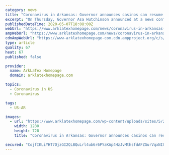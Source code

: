 ```yaml
---
category: news
title: "Coronavirus in Arkansas: Governor announces casinos can resume limited operation May 18"
excerpt: "On Thursday, Governor Asa Hutchinson announced at a news conference in Texarkana that the three gaming casinos can renew operations at one-third capacity on May 18. The governor"
publishedDateTime: 2020-05-07T18:08:00Z
webUrl: "https://www.arklatexhomepage.com/news/coronavirus-in-arkansas-governor-to-give-update-on-states-response-at-130-p-m-in-texarkana/"
ampWebUrl: "https://www.arklatexhomepage.com/news/coronavirus-in-arkansas-governor-to-give-update-on-states-response-at-130-p-m-in-texarkana/amp/"
cdnAmpWebUrl: "https://www-arklatexhomepage-com.cdn.ampproject.org/c/s/www.arklatexhomepage.com/news/coronavirus-in-arkansas-governor-to-give-update-on-states-response-at-130-p-m-in-texarkana/amp/"
type: article
quality: 67
heat: 67
published: false

provider:
  name: ArkLaTex Homepage
  domain: arklatexhomepage.com

topics:
  - Coronavirus in US
  - Coronavirus

tags:
  - US-AR

images:
  - url: "https://www.arklatexhomepage.com/wp-content/uploads/sites/5/2020/05/Asa-Hutchinson-1-2.gif?w=1280&h=720&crop=1"
    width: 1280
    height: 720
    title: "Coronavirus in Arkansas: Governor announces casinos can resume limited operation May 18"

secured: "CojfIKLiYHT7OjzGI2QLBQuLrl4ub6r6PYaKAp4HzJvMthsfdAFZGurVqxNIGUB0cOb28TWeDMui9SUup1jLZqUuSXI+g16Tw5RvUvx5whCbtVyKSRzHwJ4ol1OdPfSnJnvctjABKfwZRZjMzt2qPpjuyDzb+g9yWT9Ron+uuIxMkfv0GLAkY34yr5KDXj+gaqvKgs8W/883Q7EqPeyPVUz7Ccx7N6/VtRtAGxHQ1G13M6sa5DbO0hixuHwLV52C27DgXP3IeqnOeRuFIF8YJnl6lM4VfMwCeSIaNHqpTuoSyeoebCIFkWG+dEf5FTJi;vo+hvueKXdAOVree/PZIVg=="
---
```


